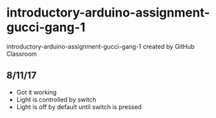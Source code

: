 # introductory-arduino-assignment-gucci-gang-1
introductory-arduino-assignment-gucci-gang-1 created by GitHub Classroom

## 8/11/17
* Got it working
* Light is controlled by switch
* Light is off by default until switch is pressed

